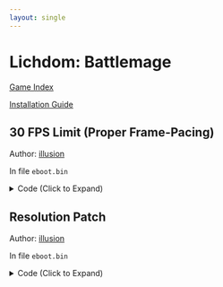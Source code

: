 ```yaml
---
layout: single
---
```


# Lichdom: Battlemage

[Game Index](/patch/#ps4)

[Installation Guide](/install-instructions/)

## 30 FPS Limit (Proper Frame-Pacing)

Author: [illusion](https://twitter.com/illusion0002)

In file `eboot.bin`

<details>
<summary>Code (Click to Expand)</summary>

{% highlight none %}
# code jump

31 F6 E8 B1 5D 1E 01

EB 5D E8 B1 5D 1E 01

# 0x1 to sceVideoOutSetFlipRate

E8 73 4C 1E 01 90 66 90 B8 FF FF FF FF C3 66 2E 0F 1F 84 00 00 00 00 00

E8 73 4C 1E 01 90 66 90 B8 FF FF FF FF C3 C3 BE 01 00 00 00 EB 9C 00 00

## notes:
# Kernel function will provide fixed rate of update time.
# 0x0 16.67ms -- 60hz
# 0x1 33.33ms -- 30hz fix bad frame pacing.
# 0x2 50.00ms -- 20hz
##
{% endhighlight %}

</details>

## Resolution Patch

Author: [illusion](https://twitter.com/illusion0002)

In file `eboot.bin`

<details>
<summary>Code (Click to Expand)</summary>

{% highlight none %}
BE 40 06 00 00 48 8B BB 08 7B 00 00 48 8B 07 FF 50 48 48 8B BB 10 7B 00 00 BE 84 03 00 00

# 1280x720
# CE has internal scaler meaning it can go below 1280x720
# Going above 1600x900 is probably possible.

BE 00 05 00 00 48 8B BB 08 7B 00 00 48 8B 07 FF 50 48 48 8B BB 10 7B 00 00 BE D0 02 00 00
{% endhighlight %}

</details>

<!-- 
# dev note:
# when increasing beyond 1600x900
# defines must be changed to match other backbuffer!
# does it even work? 
-->
